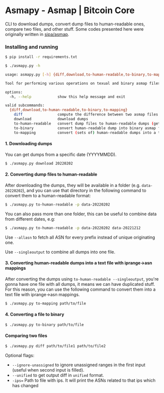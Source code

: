 # Asmapy - Asmap | Bitcoin Core

CLI to download dumps, convert dump files to human-readable ones, compare two files, and other stuff. Some codes presented here were originally written in [sipa/asmap](https://github.com/sipa/asmap/tree/nextgen).

### Installing and running

```sh
$ pip install -r requirements.txt
```

```sh
$ ./asmapy.py -h
```

```sh
usage: asmapy.py [-h] {diff,download,to-human-readable,to-binary,to-mapping} ...

Tool for performing various operations on texual and binary asmap files.

options:
  -h, --help            show this help message and exit

valid subcommands:
  {diff,download,to-human-readable,to-binary,to-mapping}
    diff                compute the difference between two asmap files
    download            download dumps
    to-human-readable   convert dump files to human-readable dumps (getting unique originating ASN for this prefix)
    to-binary           convert human-readable dump into binary asmap file
    to-mapping          convert (sets of) human-readable dumps into a text file with iprange->asn mappings
```


#### 1. Downloading dumps

You can get dumps from a specific date (YYYYMMDD).

```sh
$ ./asmapy.py download 20220202
```

#### 2. Converting dump files to human-readable

After downloading the dumps, they will be available in a folder (e.g. `data-20220202`), and you can use that directory in the following command to convert them to a human-readable format:

```sh
$ ./asmapy.py to-human-readable -p data-20220202
```

You can also pass more than one folder, this can be useful to combine data from different dates, e.g:
```sh
$ ./asmapy.py to-human-readable -p data-20220202 data-20221212
```

Use `--allasn` to fetch all ASN for every prefix instead of unique originating one.

Use `--singleoutput` to combine all dumps into one file.

####  3. Converting human-readable dumps into a text file with iprange->asn mappings

After converting the dumps using `to-human-readable --singleoutput`, you're gonna have one file with all dumps, it means we can have duplicated stuff. 
For this reason, you can use the following command to convert them into a text file with iprange->asn mappings.

```sh
$ ./asmapy.py to-mapping path/to/file
```

#### 4. Converting a file to binary

```sh
$ ./asmapy.py to-binary path/to/file
```

#### Comparing two files

```sh
$ ./asmapy.py diff path/to/file1 path/to/file2
```

Optional flags:
- `--ignore-unassigned` to ignore unassigned ranges in the first input (useful when second input is filled).
- `--unified` to get output diff in `unified` format.
- `-ips=` Path to file with ips. It will print the ASNs related to that ips which has changed
